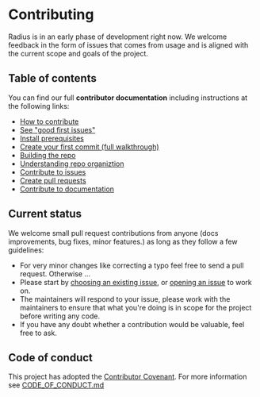 # Contributing

Radius is in an early phase of development right now. We welcome feedback in the form of issues that comes from usage and is aligned with the current scope and goals of the project. 

## Table of contents

You can find our full **contributor documentation** including instructions at the following links:

- [How to contribute](./docs/contributing/how-to.md)
- [See "good first issues"](https://github.com/radius-project/radius/issues?q=is:issue+is:open+label:%22good+first+issue%22) 
- [Install prerequisites](./docs/contributing/contributing-code/contributing-code-prerequisites/)
- [Create your first commit (full walkthrough)](./contributing-code-first-commit/first-commit-00-prerequisites.md)
- [Building the repo](./docs/contributing/contributing-code/contributing-code-building/)
- [Understanding repo organiztion](./docs/contributing/contributing-code/contributing-code-organization/)
- [Contribute to issues](./docs/contributing/contributing-issues/)
- [Create pull requests](./docs/contributing/contributing-pull-requests/)
- [Contribute to documentation](https://github.com/radius-project/docs)

## Current status

We welcome small pull request contributions from anyone (docs improvements, bug fixes, minor features.) as long as they follow a few guidelines:

- For very minor changes like correcting a typo feel free to send a pull request. Otherwise ... 
- Please start by [choosing an existing issue](https://github.com/radius-project/radius/issues), or [opening an issue](https://github.com/radius-project/radius/issues/new/choose) to work on.
- The maintainers will respond to your issue, please work with the maintainers to ensure that what you're doing is in scope for the project before writing any code.
- If you have any doubt whether a contribution would be valuable, feel free to ask.

## Code of conduct

This project has adopted the [Contributor Covenant](http://contributor-covenant.org/).
For more information see [CODE_OF_CONDUCT.md](https://github.com/radius-project/community/blob/main/CODE-OF-CONDUCT.md)
